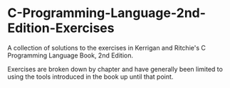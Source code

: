 # C-Programming-Language-2nd-Edition-Exercises
A collection of solutions to the exercises in Kerrigan and Ritchie's C Programming Language Book, 2nd Edition. 

Exercises are broken down by chapter and have generally been limited to using the tools introduced in the book up
until that point. 
